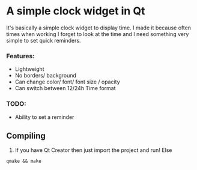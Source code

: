 # A simple clock widget in Qt
It's basically a simple clock widget to display time.
I made it because often times when working I forget to look at the time and I need something very simple to set quick reminders.

### Features:

-   Lightweight
-   No borders/ background
-   Can change color/ font/ font size / opacity
-   Can switch between 12/24h Time format

### TODO:

-   Ability to set a reminder

## Compiling
1. If you have Qt Creator then just import the project and run!
Else
```
qmake && make
```
